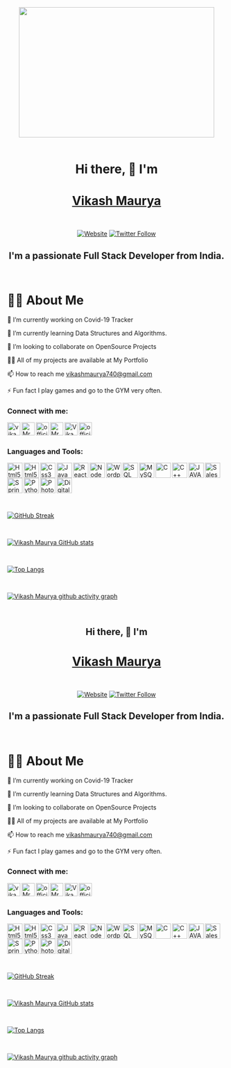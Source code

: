 
<center>
<img align = "center" src="https://i.pinimg.com/originals/d0/c6/04/d0c60459431b6ffaecf92fc902ca996d.gif" height="300" width="450">

</center>

<br>

<center>

# Hi there, 👋 I'm
# [Vikash Maurya][website]

<br>


[![Website](https://img.shields.io/website?label=vikashmaurya&style=for-the-badge&url=https://www.vikashmaurya.in)](https://www.vikashmaurya.in)
[![Twitter Follow](https://img.shields.io/twitter/follow/VikashMaurya?color=1DA1F2&logo=twitter&style=for-the-badge)](https://twitter.com/intent/follow?original_referer=https://twitter.com/official_maurya&screen_name=official_maurya)



## I'm a passionate Full Stack Developer from India.

</center>

<br>

# 🙋‍♂️ About Me

🔭 I’m currently working on Covid-19 Tracker

🌱 I’m currently learning Data Structures and Algorithms.

👯 I’m looking to collaborate on OpenSource Projects

👨‍💻 All of my projects are available at My Portfolio

📫 How to reach me vikashmaurya740@gmail.com

⚡ Fun fact I play games and go to the GYM very often.

### Connect with me:

[<img align="left" alt="vikashmaurya.in" width="0px" src="https://img.icons8.com/fluency/64/000000/domain.png"/>][website]


[<img align="left" alt="vikashmaurya.in" width="30px" src="https://img.icons8.com/fluency/64/000000/domain.png"/>][website]

[<img align="left" alt="MrVikashMaurya | GitHub" width="30px" src="https://img.icons8.com/color/48/000000/github--v3.png"/>][github]

[<img align="left" alt="official_maurya | twitter" width="30px" src="https://img.icons8.com/color/48/000000/twitter--v2.png"/>][twitter]

[<img align="left" alt="MrVikash Maurya | LinkedIn" width="30px" src="https://img.icons8.com/external-justicon-flat-justicon/64/000000/external-linkedin-social-media-justicon-flat-justicon.png"/>][linkedin]

[<img align="left" alt="Vikash Maurya | Facebook" width="30px" src="https://img.icons8.com/fluency/64/000000/facebook-new.png"/>][facebook]

[<img align="left" alt="official_vikash_maurya | Instagram" width="30px" src="https://img.icons8.com/bubbles/50/000000/instagram-new--v2.png"/>][instagram]

<br><br>

### Languages and Tools:


[<img align="left" alt="Html5" width="0px" src="https://img.icons8.com/color/48/000000/visual-studio.png"/>][VS Code]

[<img align="left" alt="Html5" width="35px" src="https://img.icons8.com/color/48/000000/visual-studio.png"/>][VS Code]

[<img align="left" alt="Html5" width="35px" src="https://img.icons8.com/color/48/000000/html-5.png"/>][html5]

[<img align="left" alt="Css3" width="35px" src="https://img.icons8.com/color/48/000000/css3.png"/>][css3]

[<img align="left" alt="JavaScript" width="35px" src="https://img.icons8.com/color/48/000000/javascript--v1.png"/>][JavaScript]

[<img align="left" alt="React" width="35px" src="https://img.icons8.com/bubbles/50/000000/react.png"/>][react]

[<img align="left" alt="NodeJs" width="35px" src="https://img.icons8.com/fluency/48/000000/node-js.png"/>][nodejs]

[<img align="left" alt="Wordpress" width="35px" src="https://img.icons8.com/color/48/000000/wordpress.png"/>][wordpress]

[<img align="left" alt="SQL" width="35px" src="https://img.icons8.com/color/48/000000/sql.png"/>][sql]

[<img align="left" alt="MySQL" width="35px" src="https://img.icons8.com/color/48/000000/mysql-logo.png"/>][mysql]

[<img align="left" alt="C" width="35px" src="https://img.icons8.com/color/48/000000/c-programming.png"/>][C]

[<img align="left" alt="C++" width="35px" src="https://img.icons8.com/color/48/000000/c-plus-plus-logo.png"/>][C++]

[<img align="left" alt="JAVA" width="35px" src="https://img.icons8.com/color/48/000000/java-coffee-cup-logo--v2.png"/>][Java]

[<img align="left" alt="SalesForce" width="35px" src="https://img.icons8.com/color/48/000000/salesforce.png"/>][salesforce]

[<img align="left" alt="Spring" width="35px" src="https://img.icons8.com/color/48/000000/spring-logo.png"/>][spring]

[<img align="left" alt="Python" width="35px" src="https://img.icons8.com/color/48/000000/python--v1.png"/>][python]

[<img align="left" alt="Photoshop" width="35px" src="https://img.icons8.com/color/48/000000/adobe-photoshop--v2.png"/>][photoshop]

[<img align="left" alt="Digital Marketing" width="35px" src="https://img.icons8.com/external-flatart-icons-flat-flatarticons/64/000000/external-digital-marketing-digital-marketing-flatart-icons-flat-flatarticons.png"/>][digital marketing]

<br><br><br>

[website]: https://www.vikashmaurya.in
[twitter]: https://twitter.com/intent/follow?original_referer=https://twitter.com/official_maurya&screen_name=official_maurya

[instagram]: https://www.instagram.com/official_vikash_maurya/
[linkedin]: https://www.linkedin.com/in/mrvikashmaurya/

[VS CODE]: https://img.icons8.com/color/48/000000/visual-studio.png"/
[html5]: src="https://img.icons8.com/color/48/000000/html-5.png"/>
[css3]: src="https://img.icons8.com/color/48/000000/css3.png"/>]
[JavaScript]: src="https://img.icons8.com/color/48/000000/javascript--v1.png"/>
[react]: src="https://img.icons8.com/bubbles/50/000000/react.png"/>
[nodejs]: src="https://img.icons8.com/fluency/48/000000/node-js.png"/>
[wordpress]: src="https://img.icons8.com/color/48/000000/wordpress.png"/>
[sql]: src="https://img.icons8.com/color/48/000000/sql.png"/>
[mysql]: src="https://img.icons8.com/color/48/000000/mysql-logo.png"/>
[C]: src="https://img.icons8.com/color/48/000000/c-programming.png"/>
[C++]: src="https://img.icons8.com/color/48/000000/c-plus-plus-logo.png"/>
[Java]: src="https://img.icons8.com/color/48/000000/java-coffee-cup-logo--v2.png"/>
[salesforce]: src="https://img.icons8.com/color/48/000000/salesforce.png"/>
[spring]: src="https://img.icons8.com/color/48/000000/spring-logo.png"/>
[python]: src="https://img.icons8.com/color/48/000000/python--v1.png"/>
[photoshop]: src="https://img.icons8.com/color/48/000000/adobe-photoshop--v2.png"/>
[digital marketing]: src="https://img.icons8.com/external-flatart-icons-flat-flatarticons/64/000000/external-digital-marketing-digital-marketing-flatart-icons-flat-flatarticons.png"/>
[github]: https://github.com/MrVikashMaurya
[facebook]: https://www.facebook.com/vikash.maurya.52459/

<br>
<br>

[![GitHub Streak](https://github-readme-streak-stats.herokuapp.com/?user=MrVikashMaurya&theme=highcontrast)](https://github.com/MrVikashMaurya/github-readme-streak-stats)

<br>

[![Vikash Maurya GitHub stats](https://github-readme-stats.vercel.app/api?username=MrVikashMaurya&show_icons=true&theme=highcontrast)](https://github.com/MrVikashMaurya/github-readme-stats)

<br>


 [![Top Langs](https://github-readme-stats.vercel.app/api/top-langs/?username=MrVikashMaurya&langs_count=8&theme=highcontrast&layout=compact)](https://github.com/MrVikashMaurya/github-readme-stats)

<br>

[![Vikash Maurya github activity graph](https://activity-graph.herokuapp.com/graph?username=MrVikashMaurya&theme=react-dark)](https://github.com/MrVikashMaurya/github-readme-activity-graph)

</html>







<body>
<center>
<br>

## Hi there, 👋 I'm
# [Vikash Maurya][website]

<br>


[![Website](https://img.shields.io/website?label=vikashmaurya&style=for-the-badge&url=https://www.vikashmaurya.in)](https://www.vikashmaurya.in)
[![Twitter Follow](https://img.shields.io/twitter/follow/VikashMaurya?color=1DA1F2&logo=twitter&style=for-the-badge)](https://twitter.com/intent/follow?original_referer=https://twitter.com/official_maurya&screen_name=official_maurya)



## I'm a passionate Full Stack Developer from India.

</center>

<br>

# 🙋‍♂️ About Me

🔭 I’m currently working on Covid-19 Tracker

🌱 I’m currently learning Data Structures and Algorithms.

👯 I’m looking to collaborate on OpenSource Projects

👨‍💻 All of my projects are available at My Portfolio

📫 How to reach me vikashmaurya740@gmail.com

⚡ Fun fact I play games and go to the GYM very often.

### Connect with me:

[<img align="left" alt="vikashmaurya.in" width="0px" src="https://img.icons8.com/fluency/64/000000/domain.png"/>][web]


[<img align="left" alt="vikashmaurya.in" width="30px" src="https://img.icons8.com/fluency/64/000000/domain.png"/>][website]

[<img align="left" alt="MrVikashMaurya | GitHub" width="30px" src="https://img.icons8.com/color/48/000000/github--v3.png"/>][github]

[<img align="left" alt="official_maurya | twitter" width="30px" src="https://img.icons8.com/color/48/000000/twitter--v2.png"/>][twitter]

[<img align="left" alt="MrVikash Maurya | LinkedIn" width="30px" src="https://img.icons8.com/external-justicon-flat-justicon/64/000000/external-linkedin-social-media-justicon-flat-justicon.png"/>][linkedin]

[<img align="left" alt="Vikash Maurya | Facebook" width="30px" src="https://img.icons8.com/fluency/64/000000/facebook-new.png"/>][facebook]

[<img align="left" alt="official_vikash_maurya | Instagram" width="30px" src="https://img.icons8.com/bubbles/50/000000/instagram-new--v2.png"/>][instagram]

<br><br>

### Languages and Tools:


[<img align="left" alt="Html5" width="0px" src="https://img.icons8.com/color/48/000000/visual-studio.png"/>][VS Code]

[<img align="left" alt="Html5" width="35px" src="https://img.icons8.com/color/48/000000/visual-studio.png"/>][VS Code]

[<img align="left" alt="Html5" width="35px" src="https://img.icons8.com/color/48/000000/html-5.png"/>][html5]

[<img align="left" alt="Css3" width="35px" src="https://img.icons8.com/color/48/000000/css3.png"/>][css3]

[<img align="left" alt="JavaScript" width="35px" src="https://img.icons8.com/color/48/000000/javascript--v1.png"/>][JavaScript]

[<img align="left" alt="React" width="35px" src="https://img.icons8.com/bubbles/50/000000/react.png"/>][react]

[<img align="left" alt="NodeJs" width="35px" src="https://img.icons8.com/fluency/48/000000/node-js.png"/>][nodejs]

[<img align="left" alt="Wordpress" width="35px" src="https://img.icons8.com/color/48/000000/wordpress.png"/>][wordpress]

[<img align="left" alt="SQL" width="35px" src="https://img.icons8.com/color/48/000000/sql.png"/>][sql]

[<img align="left" alt="MySQL" width="35px" src="https://img.icons8.com/color/48/000000/mysql-logo.png"/>][mysql]

[<img align="left" alt="C" width="35px" src="https://img.icons8.com/color/48/000000/c-programming.png"/>][C]

[<img align="left" alt="C++" width="35px" src="https://img.icons8.com/color/48/000000/c-plus-plus-logo.png"/>][C++]

[<img align="left" alt="JAVA" width="35px" src="https://img.icons8.com/color/48/000000/java-coffee-cup-logo--v2.png"/>][Java]

[<img align="left" alt="SalesForce" width="35px" src="https://img.icons8.com/color/48/000000/salesforce.png"/>][salesforce]

[<img align="left" alt="Spring" width="35px" src="https://img.icons8.com/color/48/000000/spring-logo.png"/>][spring]

[<img align="left" alt="Python" width="35px" src="https://img.icons8.com/color/48/000000/python--v1.png"/>][python]

[<img align="left" alt="Photoshop" width="35px" src="https://img.icons8.com/color/48/000000/adobe-photoshop--v2.png"/>][photoshop]

[<img align="left" alt="Digital Marketing" width="35px" src="https://img.icons8.com/external-flatart-icons-flat-flatarticons/64/000000/external-digital-marketing-digital-marketing-flatart-icons-flat-flatarticons.png"/>][digital marketing]

<br><br><br>

[web]: https://www.vikashmaurya.in
[twitter]: https://twitter.com/intent/follow?original_referer=https://twitter.com/official_maurya&screen_name=official_maurya

[instagram]: https://www.instagram.com/official_vikash_maurya/
[linkedin]: https://www.linkedin.com/in/mrvikashmaurya/

[VS CODE]: https://img.icons8.com/color/48/000000/visual-studio.png"/
[html5]: src="https://img.icons8.com/color/48/000000/html-5.png"/>
[css3]: src="https://img.icons8.com/color/48/000000/css3.png"/>]
[JavaScript]: src="https://img.icons8.com/color/48/000000/javascript--v1.png"/>
[react]: src="https://img.icons8.com/bubbles/50/000000/react.png"/>
[nodejs]: src="https://img.icons8.com/fluency/48/000000/node-js.png"/>
[wordpress]: src="https://img.icons8.com/color/48/000000/wordpress.png"/>
[sql]: src="https://img.icons8.com/color/48/000000/sql.png"/>
[mysql]: src="https://img.icons8.com/color/48/000000/mysql-logo.png"/>
[C]: src="https://img.icons8.com/color/48/000000/c-programming.png"/>
[C++]: src="https://img.icons8.com/color/48/000000/c-plus-plus-logo.png"/>
[Java]: src="https://img.icons8.com/color/48/000000/java-coffee-cup-logo--v2.png"/>
[salesforce]: src="https://img.icons8.com/color/48/000000/salesforce.png"/>
[spring]: src="https://img.icons8.com/color/48/000000/spring-logo.png"/>
[python]: src="https://img.icons8.com/color/48/000000/python--v1.png"/>
[photoshop]: src="https://img.icons8.com/color/48/000000/adobe-photoshop--v2.png"/>
[digital marketing]: src="https://img.icons8.com/external-flatart-icons-flat-flatarticons/64/000000/external-digital-marketing-digital-marketing-flatart-icons-flat-flatarticons.png"/>
[github]: https://github.com/MrVikashMaurya
[facebook]: https://www.facebook.com/vikash.maurya.52459/

<br>
<br>

[![GitHub Streak](https://github-readme-streak-stats.herokuapp.com/?user=MrVikashMaurya&theme=highcontrast)](https://github.com/MrVikashMaurya/github-readme-streak-stats)

<br>

[![Vikash Maurya GitHub stats](https://github-readme-stats.vercel.app/api?username=MrVikashMaurya&show_icons=true&theme=highcontrast)](https://github.com/MrVikashMaurya/github-readme-stats)

<br>


 [![Top Langs](https://github-readme-stats.vercel.app/api/top-langs/?username=MrVikashMaurya&langs_count=8&theme=highcontrast&layout=compact)](https://github.com/MrVikashMaurya/github-readme-stats)

<br>

[![Vikash Maurya github activity graph](https://activity-graph.herokuapp.com/graph?username=MrVikashMaurya&theme=react-dark)](https://github.com/MrVikashMaurya/github-readme-activity-graph)
